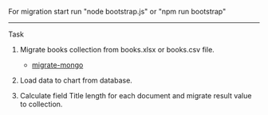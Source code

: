 For migration start run "node bootstrap.js" or "npm run bootstrap"

-------------------------------------------
Task 

1. Migrate books collection from books.xlsx or books.csv file.
    - [migrate-mongo](https://www.npmjs.com/package/migrate-mongo)

2. Load data to chart from database.

3. Calculate field Title length for each document and migrate result value to collection. 